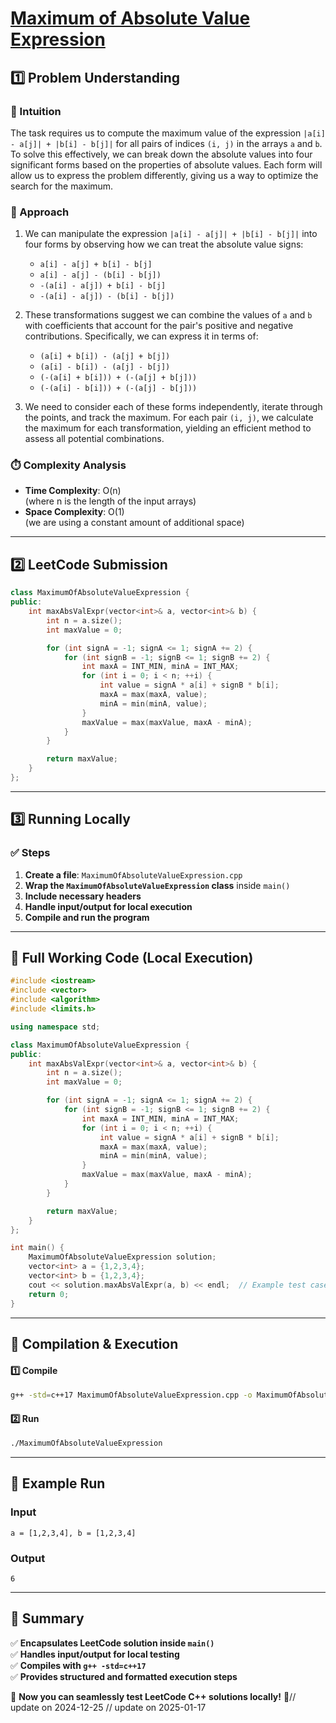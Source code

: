 # **[Maximum of Absolute Value Expression](https://leetcode.com/problems/maximum-of-absolute-value-expression/description/)**  

## **1️⃣ Problem Understanding**  
### **📌 Intuition**  
The task requires us to compute the maximum value of the expression `|a[i] - a[j]| + |b[i] - b[j]|` for all pairs of indices `(i, j)` in the arrays `a` and `b`. To solve this effectively, we can break down the absolute values into four significant forms based on the properties of absolute values. Each form will allow us to express the problem differently, giving us a way to optimize the search for the maximum. 

### **🚀 Approach**  
1. We can manipulate the expression `|a[i] - a[j]| + |b[i] - b[j]|` into four forms by observing how we can treat the absolute value signs:
   - `a[i] - a[j] + b[i] - b[j]`
   - `a[i] - a[j] - (b[i] - b[j])`
   - `-(a[i] - a[j]) + b[i] - b[j]`
   - `-(a[i] - a[j]) - (b[i] - b[j])`
   
2. These transformations suggest we can combine the values of `a` and `b` with coefficients that account for the pair's positive and negative contributions. Specifically, we can express it in terms of:
   - `(a[i] + b[i]) - (a[j] + b[j])`
   - `(a[i] - b[i]) - (a[j] - b[j])`
   - `(-(a[i] + b[i])) + (-(a[j] + b[j]))`
   - `(-(a[i] - b[i])) + (-(a[j] - b[j]))`

3. We need to consider each of these forms independently, iterate through the points, and track the maximum. For each pair `(i, j)`, we calculate the maximum for each transformation, yielding an efficient method to assess all potential combinations.

### **⏱️ Complexity Analysis**  
- **Time Complexity**: O(n)  
  (where n is the length of the input arrays)
- **Space Complexity**: O(1)  
  (we are using a constant amount of additional space)

---  

## **2️⃣ LeetCode Submission**  
```cpp
class MaximumOfAbsoluteValueExpression {
public:
    int maxAbsValExpr(vector<int>& a, vector<int>& b) {
        int n = a.size();
        int maxValue = 0;

        for (int signA = -1; signA <= 1; signA += 2) {
            for (int signB = -1; signB <= 1; signB += 2) {
                int maxA = INT_MIN, minA = INT_MAX;
                for (int i = 0; i < n; ++i) {
                    int value = signA * a[i] + signB * b[i];
                    maxA = max(maxA, value);
                    minA = min(minA, value);
                }
                maxValue = max(maxValue, maxA - minA);
            }
        }

        return maxValue;
    }
};  
```  

---  

## **3️⃣ Running Locally**  
### **✅ Steps**  
1. **Create a file**: `MaximumOfAbsoluteValueExpression.cpp`  
2. **Wrap the `MaximumOfAbsoluteValueExpression` class** inside `main()`  
3. **Include necessary headers**  
4. **Handle input/output for local execution**  
5. **Compile and run the program**  

---  

## **📝 Full Working Code (Local Execution)**  
```cpp
#include <iostream>
#include <vector>
#include <algorithm>
#include <limits.h>

using namespace std;

class MaximumOfAbsoluteValueExpression {
public:
    int maxAbsValExpr(vector<int>& a, vector<int>& b) {
        int n = a.size();
        int maxValue = 0;

        for (int signA = -1; signA <= 1; signA += 2) {
            for (int signB = -1; signB <= 1; signB += 2) {
                int maxA = INT_MIN, minA = INT_MAX;
                for (int i = 0; i < n; ++i) {
                    int value = signA * a[i] + signB * b[i];
                    maxA = max(maxA, value);
                    minA = min(minA, value);
                }
                maxValue = max(maxValue, maxA - minA);
            }
        }

        return maxValue;
    }
};

int main() {
    MaximumOfAbsoluteValueExpression solution;
    vector<int> a = {1,2,3,4};
    vector<int> b = {1,2,3,4};
    cout << solution.maxAbsValExpr(a, b) << endl;  // Example test case
    return 0;
}
```  

---  

## **🔧 Compilation & Execution**  
#### **1️⃣ Compile**  
```bash
g++ -std=c++17 MaximumOfAbsoluteValueExpression.cpp -o MaximumOfAbsoluteValueExpression
```  

#### **2️⃣ Run**  
```bash
./MaximumOfAbsoluteValueExpression
```  

---  

## **🎯 Example Run**  
### **Input**  
```  
a = [1,2,3,4], b = [1,2,3,4]  
```  
### **Output**  
```  
6  
```  

---  

## **📌 Summary**  
✅ **Encapsulates LeetCode solution inside `main()`**  
✅ **Handles input/output for local testing**  
✅ **Compiles with `g++ -std=c++17`**  
✅ **Provides structured and formatted execution steps**  

🚀 **Now you can seamlessly test LeetCode C++ solutions locally!** 🚀// update on 2024-12-25
// update on 2025-01-17

